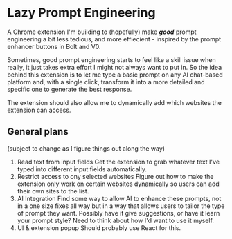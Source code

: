# Lazy Prompt Engineering

A Chrome extension I'm building to (hopefully) make **_good_** prompt engineering a bit less tedious, and more effiecient - inspired by the prompt enhancer buttons in Bolt and V0.

Sometimes, good prompt engineering starts to feel like a skill issue when really, it just takes extra effort I might not always want to put in. So the idea behind this extension is to let me type a basic prompt on any AI chat-based platform and, with a single click, transform it into a more detailed and specific one to generate the best response.

The extension should also allow me to dynamically add which websites the extension can access.

## General plans

(subject to change as I figure things out along the way)

1. Read text from input fields
   Get the extension to grab whatever text I've typed into different input fields automatically.
2. Restrict access to ony selected websites
   Figure out how to make the extension only work on certain websites dynamically so users can add their own sites to the list.
3. AI Integration
   Find some way to allow AI to enhance these prompts, not in a one size fixes all way but in a way that allows users to tailor the type of prompt they want. Possibly have it give suggestions, or have it learn your prompt style? Need to think about how I'd want to use it myself.
4. UI & extension popup
   Should probably use React for this.
